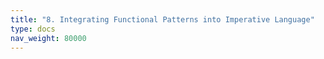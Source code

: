 ```yaml
---
title: "8. Integrating Functional Patterns into Imperative Language"
type: docs
nav_weight: 80000
---
```

